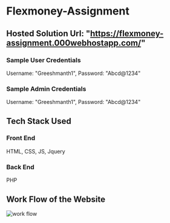 # Flexmoney-Assignment
## Hosted Solution Url: "https://flexmoney-assignment.000webhostapp.com/"

### Sample User Credentials
  Username: "Greeshmanth1", Password: "Abcd@1234"
  
### Sample Admin Credentials
  Username: "Greeshmanth1", Password: "Abcd@1234" 
  
## Tech Stack Used
### Front End 
HTML, CSS, JS, Jquery
### Back End
PHP 
 
## Work Flow of the Website
![work flow](https://user-images.githubusercontent.com/79304704/207672014-a5e3984e-dd36-4672-9c64-669ff6146d5a.png)



